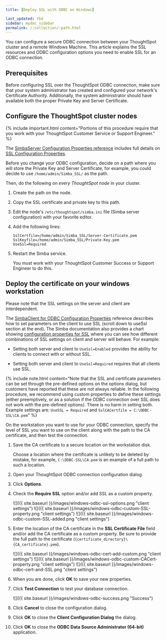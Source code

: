 ```yaml
---
title: [Deploy SSL with ODBC on Windows]

last_updated: tbd
sidebar: mydoc_sidebar
permalink: /:collection/:path.html
---
```


You can configure a secure ODBC connection between your ThoughtSpot cluster and
a remote Windows Machine.  This article explains the SSL resources and ODBC
configuration options you need to enable SSL for an ODBC connection.

## Prerequisites

Before configuring SSL over the ThoughtSpot ODBC connection, make sure that
your system administrator has created and configured your network's Certificate
Authority. Additionally, the system administrator should have available both
the proper Private Key and Server Certificate.

## Configure the ThoughtSpot cluster nodes

{% include important.html content="Portions of this procedure require that you work
with your ThoughtSpot Customer Service or Support Engineer." %}

The [SimbaServer Configuration Properties reference](https://www.simba.com/products/SEN/doc/Client-Server_user_guide/content/clientserver/configuringsimbaserver/configurationoptions.htm) includes full details on [SSL Configuration Properties](https://www.simba.com/products/SEN/doc/Client-Server_user_guide/content/clientserver/configuringsimbaserver/configurationoptions.htm#SSL_Server).

Before you change your ODBC configuration, decide on a path where you will store
the Private Key and Server Certificate, for example, you could decide to use
`/home/admin/Simba_SSL/` as the path.

Then, do the following on *every ThoughtSpot node* in your cluster.

1. Create the path on the node.
2. Copy the SSL certificate and private key to this path.
3. Edit the node's `/etc/thoughtspot/simba.ini` file (Simba server configuration) with your favorite editor.
4. Add the following lines:

    ```
    SslCertfile=/home/admin/Simba_SSL/Server-Certificate.pem
    SslKeyfile=/home/admin/Simba_SSL/Private-Key.pem
    UseSsl=Required
    ```
5. Restart the Simba service.

   You must work with your ThoughtSpot Customer Success or Support Engineer to do this.

## Deploy the certificate on your windows workstation

Please note that the SSL settings on the server and client are interdependent.

The [SimbaClient for ODBC Configuration Properties](https://www.simba.com/products/SEN/doc/Client-Server_user_guide/content/clientserver/configuringsimbaclientodbc/simbaclientodbcconfigurationoptions.htm) reference describes how to set parameters
on the client to use SSL (scroll down to useSsl section at the end). The Simba documentation also provides a chart showing [configuration properties for
SSL](https://www.simba.com/products/SEN/doc/Client-Server_user_guide/content/clientserver/configuringssl/configcombinations.htm) where you can see how different combinations of SSL settings on client and
server will behave. For example:

* Setting both server and client to `UseSsl=Enabled` provides the ability for clients to connect with or without SSL.

* Setting both server and client to `UseSsl=Required` requires that all clients use SSL.

{% include note.html content="Note that the SSL and certificate parameters can
be set through the pre-defined options on the options dialog, but customers have
reported that these are not always reliable. In the following procedure, we
recommend using custom properties to define these settings (either preemptively,
or as a solution if the ODBC connection over SSL does not work with the
pre-defined options). There is no harm in setting both. Example settings are:
`UseSSL = Required` and `SslCACertfile = C:\ODBC-SSL\CA.pem`" %}

On the workstation you want to use for your ODBC connection, specify the level
of SSL you want to use on the client along with the path to the CA certificate,
and then test the connection.

1. Save the CA certificate to a secure location on the workstation disk.

   Choose a location where the certificate is unlikely to be deleted by mistake,
   for example, `C:\ODBC-SSL\CA.pem` is an example of a full path to such a location.

2. Open your ThoughtSpot ODBC connection configuration dialog.
3. Click **Options**.
4. Check the **Require SSL** option and/or add SSL as a custom property.

    ![]({{ site.baseurl }}/images/windows-odbc-ssl-options.png "client settings")
    ![]({{ site.baseurl }}/images/windows-odbc-custom-SSL-property.png "client settings")
    ![]({{ site.baseurl }}/images/windows-odbc-custom-SSL-added.png "client settings")

5. Enter the location of the CA certificate in the **SSL Certificate File** field and/or add the CA certificate as a custom property. Be sure to provide the full path to the certificate (`{certificate_directory}\{CA_certificate}.pem`).

    ![]({{ site.baseurl }}/images/windows-odbc-cert-add-custom.png "client settings")
    ![]({{ site.baseurl }}/images/windows-odbc-custom-CACert-property.png "client settings")
    ![]({{ site.baseurl }}/images/windows-odbc-cert-and-SSL.png "client settings")

6. When you are done, click **OK** to save your new properties.
7. Click **Test Connection** to test your database connection.

    ![]({{ site.baseurl }}/images/windows-odbc-success.png "Success")

8. Click **Cancel** to close the configuration dialog.
9. Click **OK** to close the **Client Configuration Dialog** the dialog.
10. Click **OK** to close the **ODBC Data Source Administrator (64-bit)** application.
